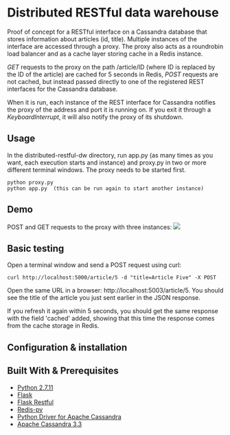 # Distributed RESTful data warehouse

Proof of concept for a RESTful interface on a Cassandra database that stores information about articles (id, title). Multiple instances of the interface are accessed through a proxy. The proxy also acts as a roundrobin load balancer and as a cache layer storing cache in a Redis instance.

_GET_ requests to the proxy on the path /article/ID (where ID is replaced by the ID of the article) are cached for 5 seconds in Redis, _POST_ requests are not cached, but instead passed directly to one of the registered REST interfaces for the Cassandra database. 

When it is run, each instance of the REST interface for Cassandra notifies the proxy of the address and port it is running on. If you exit it through a _KeyboardInterrupt_, it will also notify the proxy of its shutdown.

## Usage
In the distributed-restful-dw directory, run app.py (as many times as you want, each execution starts and instance) and proxy.py in two or more different terminal windows. The proxy needs to be started first.
```
python proxy.py
python app.py  (this can be run again to start another instance)
```

## Demo
POST and GET requests to the proxy with three instances:
![](https://media.giphy.com/media/l4KhJkaJN5MiuJWdW/giphy.gif)

## Basic testing

Open a terminal window and send a POST request using curl:


```
curl http://localhost:5000/article/5 -d "title=Article Five" -X POST
```

Open the same URL in a browser: http://localhost:5003/article/5. You should see the title of the article you just sent earlier in the JSON response.

If you refresh it again within 5 seconds, you should get the same response with the field 'cached' added, showing that this time the response comes from the cache storage in Redis.

## Configuration & installation

## Built With & Prerequisites

* [Python 2.7.11](http://python.org/)
* [Flask](http://flask.pocoo.org/)
* [Flask Restful](http://flask-restful-cn.readthedocs.org/en/latest/)
* [Redis-py](https://redis-py.readthedocs.org/en/latest/)
* [Python Driver for Apache Cassandra](https://github.com/datastax/python-driver)
* [Apache Cassandra 3.3](http://cassandra.apache.org/)